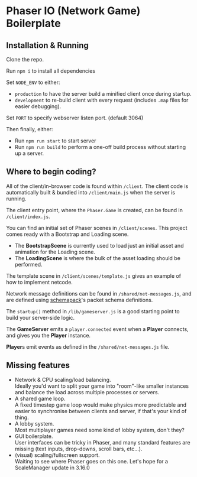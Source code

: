# Phaser IO (Network Game) Boilerplate

## Installation & Running

Clone the repo.

Run `npm i` to install all dependencies

Set `NODE_ENV` to either:
* `production` to have the server build a minified client once during startup.
* `development` to re-build client with every request (includes `.map` files for easier debugging).

Set `PORT` to specify webserver listen port. (default 3064)

Then finally, either:
* Run `npm run start` to start server
* Run `npm run build` to perform a one-off build process without starting up a server.

## Where to begin coding?

All of the client/in-browser code is found within `/client`. The client code is automatically built & bundled into `/client/main.js` when the server is running.

The client entry point, where the `Phaser.Game` is created, can be found in `/client/index.js`.

You can find an initial set of Phaser scenes in `/client/scenes`. This project comes ready with a Bootstrap and Loading scene.

* The **BootstrapScene** is currently used to load just an initial asset and animation for the Loading scene.
* The **LoadingScene** is where the bulk of the asset loading should be performed.

The template scene in `/client/scenes/template.js` gives an example of how to implement netcode.

Network message definitions can be found in `/shared/net-messages.js`, and are defined using [schemapack](https://www.npmjs.com/package/schemapack)'s packet schema definitions.

The `startup()` method in `/lib/gameserver.js` is a good starting point to build your server-side logic.

The **GameServer** emits a `player.connected` event when a **Player** connects, and gives you the **Player** instance.

**Player**s emit events as defined in the `/shared/net-messages.js` file.

## Missing features

* Network & CPU scaling/load balancing.  
  Ideally you'd want to split your game into "room"-like smaller instances and balance the load across multiple processes or servers.
* A shared game loop.  
  A fixed timestep game loop would make physics more predictable and easier to synchronise between clients and server, if that's your kind of thing.
* A lobby system.  
  Most multiplayer games need some kind of lobby system, don't they?
* GUI boilerplate.  
  User interfaces can be tricky in Phaser, and many standard features are missing (text inputs, drop-downs, scroll bars, etc...).
* (visual) scaling/fullscreen support.  
  Waiting to see where Phaser goes on this one. Let's hope for a ScaleManager update in 3.16.0
